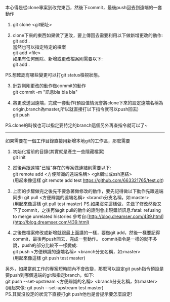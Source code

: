 本心得是從clone專案到改完東西，然後下commit，最後push回去到遠端的一套動作

1.
	git clone <git網址>

2. clone下來的東西如果做了更改，要上傳回去需要利用以下做新增更改的動作:  
	git add .  
當然也可以指定特定的檔案  
	git add \<file\>  
如果有任何刪除、新增或更改檔案則需要以下:  
	git add .  

PS.想確認有哪些變更可以打git status檢視狀態。


3. 針對剛剛更改的動作做commit的動作  
	git commit -m "訊息bla bla bla"

4. 將更改送回遠端，完成一套動作(預設值情況會將clone下來的設定遠端名稱為origin,branch為master,所以就直接打以下指令就可以push回去)  
	git push

PS.clone的時候也可以指定要特定的branch這個另外再查指令就可以了~


---

如果需要在一個工作目錄直接用新增本地git的工作區，那麼需要

1. 初始化當前的目錄(其實就是產生一些隱藏檔案)  
	git init

2. 然後再跟遠端"已經"存在的專案做連結則需要以下:  
	git remote add \<方便辨識的遠端名稱\> \<git網址或ssh連結\>  
	(用起來像這樣 git remote add test https://github.com/663321765/test.git)

3. 上面的步驟做完之後先不要急著做修改的動作，要先記得做以下動作先跟遠端同步:
		git pull \<方便辨識的遠端名稱\> \<branch分支名稱，如:master\>  
		(用起來像這樣 git pull test master)
PS.如果沒先這樣做，先做了修改然後又下了commit，之後再做git pull的動作的話則會出現錯誤訊息:fatal: refusing to merge unrelated histories
參考自:[http://blog.dreamser.com/439.html](http://blog.dreamser.com/439.html)

4. 之後做檔案修改或新增就跟最上面講的一樣，要做git add，然後一樣要記得commit，最後再push回去，完成一套動作。
commit指令是一樣的就不多說，push的部分比較不一樣變成:  
	git push <方便辨識的遠端名稱> <branch分支名稱，如:master>  
	(用起來像這樣 git push test master)

另外，如果當前工作的專案短時間內不會改變，那麼可以設定git push指令預設是要push到哪個遠端的git和指定branch，如下:  
	git push --set-upstream <方便辨識的名稱> <branch分支名稱，如:master>  
(用起來像: git push --set-upstream test master)  
PS.其實沒設定的狀況下直接打git push他也是會提示要怎麼設定!

